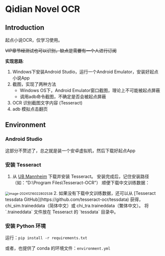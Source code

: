 # Qidian Novel OCR
## Introduction
起点小说OCR，仅学习使用。

~~VIP章节经测试也可以识别，缺点是需要有一个人进行订阅~~

**实现思路**: 
1. Windows下安装Android Studio，运行一个Android Emulator，安装好起点小说App
2. 截图，实现了两种方法
   - Windows OS下，Android Emulator窗口截图，理论上不可能被起点屏蔽
   - 调用adb命令截图，不确定是否会被起点屏蔽
3. OCR 识别截图文字内容 (Tesseract)
4. adb 模拟点击翻页

## Environment

### Android Studio

这部分不赘述了，总之就是装一个安卓虚拟机，然后下载好起点App

### 安装 Tesseract

1. 从 [UB Mannheim](https://github.com/UB-Mannheim/tesseract/wiki) 下载并安装 Tesseract。
  安装完成后，记住安装路径（如：“D:\Program Files\Tesseract-OCR”）
  顺便下载中文训练数据：
  <img src="https://res.cloudinary.com/sycamore/image/upload/v1734276486/Typera/2024/12/cdfed6c26bb76075c0121590ef15cee2.png" alt="image-20241216022802538" style="zoom:75%;" />
2. 如果没有下载中文训练数据，还可以从 [Tesseract tessdata GitHub](https://github.com/tesseract-ocr/tessdata) 获得，chi_sim.traineddata（简体中文）或 chi_tra.traineddata（繁体中文）。
    将 `.traineddata` 文件放在 Tesseract 的 `tessdata` 目录中。

### 安装 Python 环境

运行：`pip install -r requirements.txt`

或者，也提供了 conda 的环境文件：`environment.yml`


